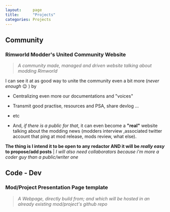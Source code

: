 ```yaml
---
layout:     page
title:      "Projects"
categories: Projects
---
```

## Community

### Rimworld Modder's United Community Website
>*A community made, managed and driven website talking about modding Rimworld*

I can see it at as good way to unite the community even a bit more (_never enough_ :wink: )  by 

- Centralizing even more our documentations and "voices"

- Transmit good practise, resources and PSA, share devlog ... 

- etc 

- And, *if there is a public for that*, it can even become a **"real"** website talking about the modding news (modders interview ,associated twitter account that ping at mod release, mods review, what else). 
 
**The thing is I intend it to be open to any redactor AND it will be _really easy_ to propose/add posts** \| *I will also need collaborators because i'm more a coder guy than a public/writer one*

## Code - Dev

### Mod/Project Presentation Page template
>*A Webpage, directly build from; and which will be hosted in an already existing mod/project's github repo*

